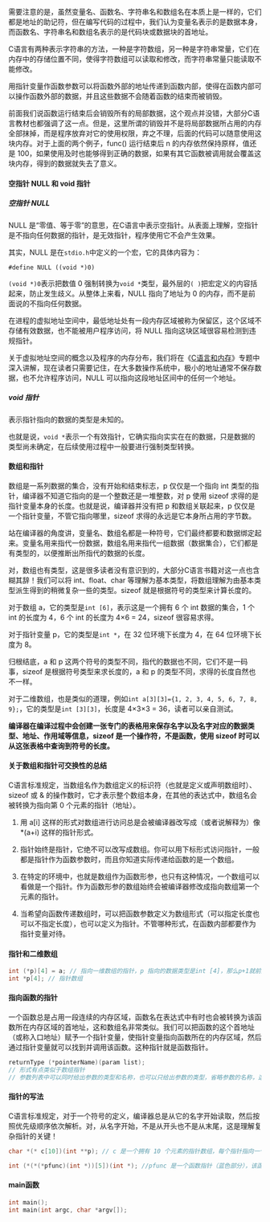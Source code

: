 需要注意的是，虽然变量名、函数名、字符串名和数组名在本质上是一样的，它们都是地址的助记符，但在编写代码的过程中，我们认为变量名表示的是数据本身，而函数名、字符串名和数组名表示的是代码块或数据块的首地址。

C语言有两种表示字符串的方法，一种是字符数组，另一种是字符串常量，它们在内存中的存储位置不同，使得字符数组可以读取和修改，而字符串常量只能读取不能修改。

用指针变量作函数参数可以将函数外部的地址传递到函数内部，使得在函数内部可以操作函数外部的数据，并且这些数据不会随着函数的结束而被销毁。

前面我们说函数运行结束后会销毁所有的局部数据，这个观点并没错，大部分C语言教材也都强调了这一点。但是，这里所谓的销毁并不是将局部数据所占用的内存全部抹掉，而是程序放弃对它的使用权限，弃之不理，后面的代码可以随意使用这块内存。对于上面的两个例子，func() 运行结束后 n 的内存依然保持原样，值还是 100，如果使用及时也能够得到正确的数据，如果有其它函数被调用就会覆盖这块内存，得到的数据就失去了意义。

#### 空指针 NULL  和 void 指针

##### 空指针 NULL

NULL 是“零值、等于零”的意思，在C语言中表示空指针。从表面上理解，空指针是不指向任何数据的指针，是无效指针，程序使用它不会产生效果。

其实，NULL 是在`stdio.h`中定义的一个宏，它的具体内容为：

`#define NULL ((void *)0)`

`(void *)0`表示把数值 0 强制转换为`void *`类型，最外层的`( )`把宏定义的内容括起来，防止发生歧义。从整体上来看，NULL 指向了地址为 0 的内存，而不是前面说的不指向任何数据。

在进程的虚拟地址空间中，最低地址处有一段内存区域被称为保留区，这个区域不存储有效数据，也不能被用户程序访问，将 NULL 指向这块区域很容易检测到违规指针。

关于虚拟地址空间的概念以及程序的内存分布，我们将在《[C语言和内存](http://c.biancheng.net/cpp/u/c20/)》专题中深入讲解，现在读者只需要记住，在大多数操作系统中，极小的地址通常不保存数据，也不允许程序访问，NULL 可以指向这段地址区间中的任何一个地址。

##### void 指针

表示指针指向的数据的类型是未知的。

也就是说，`void *`表示一个有效指针，它确实指向实实在在的数据，只是数据的类型尚未确定，在后续使用过程中一般要进行强制类型转换。

#### 数组和指针

数组是一系列数据的集合，没有开始和结束标志，p 仅仅是一个指向 int 类型的指针，编译器不知道它指向的是一个整数还是一堆整数，对 p 使用 sizeof 求得的是指针变量本身的长度。也就是说，编译器并没有把 p 和数组关联起来，p 仅仅是一个指针变量，不管它指向哪里，sizeof 求得的永远是它本身所占用的字节数。

站在编译器的角度讲，变量名、数组名都是一种符号，它们最终都要和数据绑定起来。变量名用来指代一份数据，数组名用来指代一组数据（数据集合），它们都是有类型的，以便推断出所指代的数据的长度。

对，数组也有类型，这是很多读者没有意识到的，大部分C语言书籍对这一点也含糊其辞！我们可以将 int、float、char 等理解为基本类型，将数组理解为由基本类型派生得到的稍微复杂一些的类型。sizeof 就是根据符号的类型来计算长度的。

对于数组 a，它的类型是`int [6]`，表示这是一个拥有 6 个 int 数据的集合，1 个 int 的长度为 4，6 个 int 的长度为 4×6 = 24，sizeof 很容易求得。

对于指针变量 p，它的类型是`int *`，在 32 位环境下长度为 4，在 64 位环境下长度为 8。

归根结底，a 和 p 这两个符号的类型不同，指代的数据也不同，它们不是一码事，sizeof 是根据符号类型来求长度的，a 和 p 的类型不同，求得的长度自然也不一样。

对于二维数组，也是类似的道理，例如`int a[3][3]={1, 2, 3, 4, 5, 6, 7, 8, 9};`，它的类型是`int [3][3]`，长度是 4×3×3 = 36，读者可以亲自测试。

**编译器在编译过程中会创建一张专门的表格用来保存名字以及名字对应的数据类型、地址、作用域等信息，sizeof 是一个操作符，不是函数，使用 sizeof 时可以从这张表格中查询到符号的长度。**

#### 关于数组和指针可交换性的总结

C语言标准规定，当数组名作为数组定义的标识符（也就是定义或声明数组时）、sizeof 或 & 的操作数时，它才表示整个数组本身，在其他的表达式中，数组名会被转换为指向第 0 个元素的指针（地址）。

1) 用 a[i] 这样的形式对数组进行访问总是会被编译器改写成（或者说解释为）像 *(a+i) 这样的指针形式。

2) 指针始终是指针，它绝不可以改写成数组。你可以用下标形式访问指针，一般都是指针作为函数参数时，而且你知道实际传递给函数的是一个数组。

3) 在特定的环境中，也就是数组作为函数形参，也只有这种情况，一个数组可以看做是一个指针。作为函数形参的数组始终会被编译器修改成指向数组第一个元素的指针。

3) 当希望向函数传递数组时，可以把函数参数定义为数组形式（可以指定长度也可以不指定长度），也可以定义为指针。不管哪种形式，在函数内部都要作为指针变量对待。

#### 指针和二维数组

```c
int (*p)[4] = a; // 指向一维数组的指针，p 指向的数据类型是int [4]，那么p+1就前进 4×4 = 16 个字节，p-1就后退 16 个字节
int *p[4]; // 指针数组
```

#### 指向函数的指针

一个函数总是占用一段连续的内存区域，函数名在表达式中有时也会被转换为该函数所在内存区域的首地址，这和数组名非常类似。我们可以把函数的这个首地址（或称入口地址）赋予一个指针变量，使指针变量指向函数所在的内存区域，然后通过指针变量就可以找到并调用该函数。这种指针就是函数指针。

```c
returnType (*pointerName)(param list); 
// 形式有点类似于数组指针
// 参数列表中可以同时给出参数的类型和名称，也可以只给出参数的类型，省略参数的名称，这一点和函数原型非常类似。
```

#### 指针的写法

C语言标准规定，对于一个符号的定义，编译器总是从它的名字开始读取，然后按照优先级顺序依次解析。对，从名字开始，不是从开头也不是从末尾，这是理解复杂指针的关键！

```c
char *(* c[10])(int **p); // c 是一个拥有 10 个元素的指针数组，每个指针指向一个原型为char *func(int **p);的函数
```

```c
int (*(*(*pfunc)(int *))[5])(int *); //pfunc 是一个函数指针（蓝色部分），该函数的返回值是一个指针，它指向一个指针数组（红色部分），指针数组中的指针指向原型为int func(int *);的函数（橘黄色部分）。
```

#### main函数

```c
int main();
int main(int argc, char *argv[]);
```

